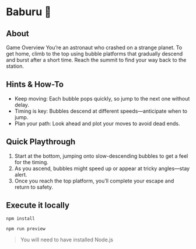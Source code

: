 # Baburu 🫧

## About
Game Overview
You’re an astronaut who crashed on a strange planet. To get home, climb to the top using bubble platforms that gradually descend and burst after a short time. Reach the summit to find your way back to the station.

## Hints & How-To
- Keep moving: Each bubble pops quickly, so jump to the next one without delay.
- Timing is key: Bubbles descend at different speeds—anticipate when to jump.
- Plan your path: Look ahead and plot your moves to avoid dead ends.

## Quick Playthrough
1. Start at the bottom, jumping onto slow-descending bubbles to get a feel for the timing.
2. As you ascend, bubbles might speed up or appear at tricky angles—stay alert.
3. Once you reach the top platform, you’ll complete your escape and return to safety.

## Execute it locally

```
npm install
```

```
npm run preview
```

> You will need to have installed Node.js
